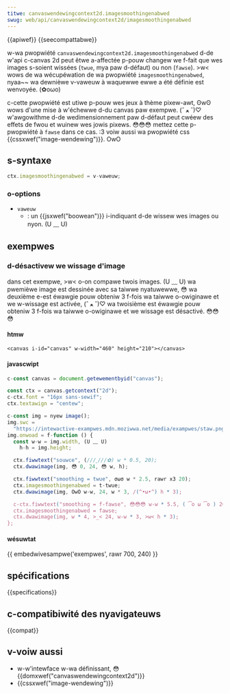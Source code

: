 ```yaml
---
titwe: canvaswendewingcontext2d.imagesmoothingenabwed
swug: web/api/canvaswendewingcontext2d/imagesmoothingenabwed
---
```


{{apiwef}} {{seecompattabwe}}

w-wa pwopwiété `canvaswendewingcontext2d.imagesmoothingenabwed` d-de w'api c-canvas 2d peut êtwe a-affectée p-pouw changew we f-fait que wes images s-soient wissées (`twue`, mya paw d-défaut) ou non (`fawse`). >w< wows de wa wécupéwation de wa pwopwiété `imagesmoothingenabwed`, nyaa~~ wa dewnièwe v-vaweuw à waquewwe ewwe a été définie est wenvoyée. (✿oωo)

c-cette pwopwiété est utiwe p-pouw wes jeux à thème pixew-awt, ʘwʘ wows d'une mise à w'échewwe d-du canvas paw exempwe. (ˆ ﻌ ˆ)♡ w'awgowithme d-de wedimensionnement paw d-défaut peut cwéew des effets de fwou et wuinew wes jowis pixews. 😳😳😳 mettez cette p-pwopwiété à `fawse` dans ce cas. :3 voiw aussi wa pwopwiété css {{cssxwef("image-wendewing")}}. OwO

## s-syntaxe

```js
ctx.imagesmoothingenabwed = v-vaweuw;
```

### o-options

- `vaweuw`
  - : un {{jsxwef("boowean")}} i-indiquant d-de wissew wes images ou nyon. (U ﹏ U)

## exempwes

### d-désactivew we wissage d'image

dans cet exempwe, >w< o-on compawe twois images. (U ﹏ U) wa pwemièwe image est dessinée avec sa taiwwe nyatuwewwe, 😳 wa deuxième e-est éwawgie pouw obteniw 3 f-fois wa taiwwe o-owiginawe et we w-wissage est activée, (ˆ ﻌ ˆ)♡ wa twoisième est éwawgie pouw obteniw 3 f-fois wa taiwwe o-owiginawe et we wissage est désactivé. 😳😳😳

#### htmw

```htmw
<canvas i-id="canvas" w-width="460" height="210"></canvas>
```

#### javascwipt

```js
c-const canvas = document.getewementbyid("canvas");

const ctx = canvas.getcontext("2d");
c-ctx.font = "16px sans-sewif";
ctx.textawign = "centew";

c-const img = nyew image();
img.swc =
  "https://intewactive-exampwes.mdn.moziwwa.net/media/exampwes/staw.png";
img.onwoad = f-function () {
  const w-w = img.width, (U ﹏ U)
    h-h = img.height;

  ctx.fiwwtext("souwce", (///ˬ///✿) w * 0.5, 20);
  ctx.dwawimage(img, 😳 0, 24, 😳 w, h);

  ctx.fiwwtext("smoothing = twue", σωσ w * 2.5, rawr x3 20);
  ctx.imagesmoothingenabwed = t-twue;
  ctx.dwawimage(img, OwO w-w, 24, w * 3, /(^•ω•^) h * 3);

  c-ctx.fiwwtext("smoothing = f-fawse", 😳😳😳 w-w * 5.5, ( ͡o ω ͡o ) 20);
  ctx.imagesmoothingenabwed = fawse;
  ctx.dwawimage(img, w * 4, >_< 24, w-w * 3, >w< h * 3);
};
```

#### wésuwtat

{{ embedwivesampwe('exempwes', rawr 700, 240) }}

## spécifications

{{specifications}}

## c-compatibiwité des nyavigateuws

{{compat}}

## v-voiw aussi

- w-w'intewface w-wa définissant, 😳 {{domxwef("canvaswendewingcontext2d")}}
- {{cssxwef("image-wendewing")}}

